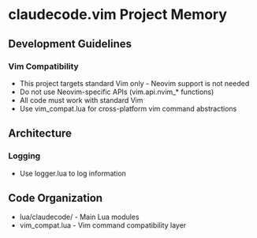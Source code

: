 # claudecode.vim Project Memory

## Development Guidelines

### Vim Compatibility
- This project targets standard Vim only - Neovim support is not needed
- Do not use Neovim-specific APIs (vim.api.nvim_* functions)
- All code must work with standard Vim
- Use vim_compat.lua for cross-platform vim command abstractions

## Architecture

### Logging
- Use logger.lua to log information

## Code Organization
- lua/claudecode/ - Main Lua modules
- vim_compat.lua - Vim command compatibility layer
